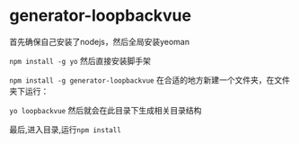 # generator-loopbackvue


首先确保自己安装了nodejs，然后全局安装yeoman

`npm install -g yo`
然后直接安装脚手架

`npm install -g generator-loopbackvue`
在合适的地方新建一个文件夹，在文件夹下运行：

`yo loopbackvue`
然后就会在此目录下生成相关目录结构

最后,进入目录,运行`npm install`
